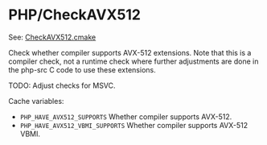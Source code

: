 # PHP/CheckAVX512

See: [CheckAVX512.cmake](https://github.com/petk/php-build-system/tree/master/cmake/cmake/modules/PHP/CheckAVX512.cmake)

Check whether compiler supports AVX-512 extensions. Note that this is a compiler
check, not a runtime check where further adjustments are done in the php-src C
code to use these extensions.

TODO: Adjust checks for MSVC.

Cache variables:

* `PHP_HAVE_AVX512_SUPPORTS`
  Whether compiler supports AVX-512.
* `PHP_HAVE_AVX512_VBMI_SUPPORTS`
  Whether compiler supports AVX-512 VBMI.

